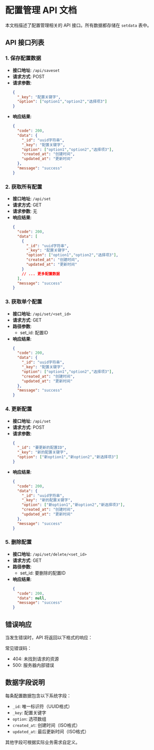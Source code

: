 # 配置管理 API 文档

本文档描述了配置管理相关的 API 接口。所有数据都存储在 `setdata` 表中。

## API 接口列表

### 1. 保存配置数据

- **接口地址**: `/api/saveset`
- **请求方式**: POST
- **请求参数**:
  ```json
  {
    "_key": "配置关键字",
    "option": ["option1","option2","选择项3"]
  }
  ```
- **响应结果**:
  ```json
  {
    "code": 200,
    "data": {
      "_id": "uuid字符串",
      "_key": "配置关键字",
      "option": ["option1","option2","选择项3"],
      "created_at": "创建时间",
      "updated_at": "更新时间"
    },
    "message": "success"
  }
  ```

### 2. 获取所有配置

- **接口地址**: `/api/set`
- **请求方式**: GET
- **请求参数**: 无
- **响应结果**:
  ```json
  {
    "code": 200,
    "data": [
      {
        "_id": "uuid字符串",
        "_key": "配置关键字",
        "option": ["option1","option2","选择项3"],
        "created_at": "创建时间",
        "updated_at": "更新时间"
      }
      // ... 更多配置数据
    ],
    "message": "success"
  }
  ```

### 3. 获取单个配置

- **接口地址**: `/api/set/<set_id>`
- **请求方式**: GET
- **路径参数**: 
  - set_id: 配置ID
- **响应结果**:
  ```json
  {
    "code": 200,
    "data": {
      "_id": "uuid字符串",
      "_key": "配置关键字",
      "option": ["option1","option2","选择项3"],
      "created_at": "创建时间",
      "updated_at": "更新时间"
    },
    "message": "success"
  }
  ```

### 4. 更新配置

- **接口地址**: `/api/set`
- **请求方式**: POST
- **请求参数**:
  ```json
  {
    "_id": "要更新的配置ID",
    "_key": "新的配置关键字",
    "option": ["新option1","新option2","新选择项3"]
  }
  ```
- **响应结果**:
  ```json
  {
    "code": 200,
    "data": {
      "_id": "uuid字符串",
      "_key": "新的配置关键字",
      "option": ["新option1","新option2","新选择项3"],
      "created_at": "创建时间",
      "updated_at": "更新时间"
    },
    "message": "success"
  }
  ```

### 5. 删除配置

- **接口地址**: `/api/set/delete/<set_id>`
- **请求方式**: GET
- **路径参数**: 
  - set_id: 要删除的配置ID
- **响应结果**:
  ```json
  {
    "code": 200,
    "data": null,
    "message": "success"
  }
  ```

## 错误响应

当发生错误时，API 将返回以下格式的响应：

常见错误码：
- 404: 未找到请求的资源
- 500: 服务器内部错误

## 数据字段说明

每条配置数据包含以下系统字段：
- `_id`: 唯一标识符（UUID格式）
- `_key`: 配置关键字
- `option`: 选项数组
- `created_at`: 创建时间（ISO格式）
- `updated_at`: 最后更新时间（ISO格式）

其他字段可根据实际业务需求自定义。
